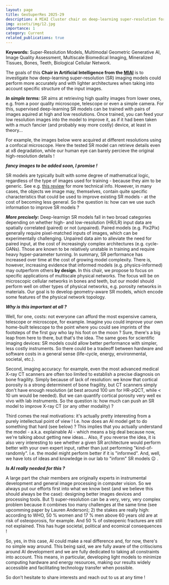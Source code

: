 ```yaml
---
layout: page
title: GeoSuperRes 2025-29
description: A MIAI Cluster chair on deep-learning super-resolution for imaging 
img: assets/img/12.jpg
importance: 1
category: Current
related_publications: true
---
```


**Keywords:** Super-Resolution Models, Multimodal Geometric Generative AI, Image Quality Assessment, Multiscale Biomedical Imaging, Mineralized Tissues, Bones, Teeth, Biological Cellular Network.

The goals of this **Chair in Artificial Intelligence from the [MIAI](https://miai-cluster.univ-grenoble-alpes.fr/)** is to investigate how deep-learning super-resolution (SR) imaging models could perform more accurately and with lighter architectures when taking into account specific structure of the input images. 

***In simple terms:*** SR aims at retrieving high quality images from lower ones, e.g. from a poor quality microscope, telescope or even a simple camera. For this, supervised deep-learning SR models can be trained with pairs of images aquired at high and low resolutions. Once trained, you can feed your low resolution images into the model to improve it, as if it had been taken with a much fancier (and probably way more costly) device, at least in theory... 

For example, the images below were acquired at different resolutions using a confocal microscope. Here the tested SR model can retrieve details even at x8 degradation, while our human eye can barely percieve the original high-resolution details !

***fancy images to be added soon, I promise !***

SR models are typically built with some degree of mathematical logic, regardless of the type of images used for training - because they aim to be generic. See e.g. [this review](https://arxiv.org/abs/2102.09351) for more technical info. However, in many cases, the objects we image may, themselves, contain quite specific characteristics that could be used to improve existing SR models - at the cost of becoming less general. So the question is: how can we use such information to improve SR models ?

***More precisely:*** Deep-learnign SR models fall in two broad categories depending on whether high- and low-resolution (HR/LR) input data are spatially correlated (paired) or not (unpaired). Paired models (e.g. Pix2Pix) generally require pixel-matched inputs of images, which can be experimentally challenging. Unpaired data aim to alleviate the need for paired input, at the cost of increasingly complex architectures (e.g. cycle-GANs). Those are known to be relatively unstable in training and require heavy hyper-parameter tunning. In summary, SR performance has increased over time at the cost of growing model complexity. There is, however, increasing evidence that informed models (e.g. physics-informed) may outperform others **by design**. In this chair, we propose to focus on specific applications of multiscale physical networks. The focus will be on microscopic cellular networks in bones and teeth, but our model should perform well on other types of physical networks, e.g. porosity networks in materials. Our goal is to develop geometry-aware SR models, which encode some features of the physical network topology.


***Why is this important at all ?***

Well, for one, costs: not everyone can afford the most expensive camera, telescope or microscope, for example. Imagine you could improve your own home-built telescope to the point where you could see imprints of the footsteps of the first guy who lay his foot on the moon ? Sure, there's a big leap from here to there, but that's the idea. The same goes for scientific imaging devices: SR models could allow better performance with simpler, less costly instruments. So there could be a tradeoff between hardware and software costs in a general sense (life-cycle, energy, environmental, societal, etc.).

Second, imaging accuracy: for example, even the most advanced medical X-ray CT scanners are often too limited to establish a precise diagnosis on bone fragility. Simply because of lack of resolution: we know that cortical porosity is a strong determinent of bone fragility, but CT scanners simply don't have enough resolution (at best around 100 um for HR-pQCT, while < 10 um would be needed). But we can quantify cortical porosity very well ex vivo with lab instruments. So the question is: how much can push an SR model to improve X-ray CT (or any other modality) ?

Third comes the real motivations: it's actually pretty interesting from a purely intellectual point of view ! I.e. how does an AI model get to do something that hard (see below) ? This implies that you actually understand the model - a.k.a. explainable AI - which means a big deal because now, we're talking about getting new ideas... Also, if you reverse the idea, it is also very interesting to see whether a given SR architecture would perform better with your own expert input, rather than just performing "kind-of-randomly". I.e. the model might perform better if it is "informed". And, well, we have lots of ideas and knowledge in our lab to "inform" SR models :wink: .


***Is AI really needed for this ?***

A large part the chair members are originally experts in instrumental development and general image processing in computer vision. So we always put our efforts first into what we know best (and we believe this should always be the case): designing better images devices and processing tools. But 1) super-resolution can be a very, very, very complex problem because it combines too many challenges at the same time (see upcomming paper by Lauren Anderson); 2) the stakes are really high: according to WHO, 50 % women and 17 % men above 60 years old are at risk of osteoporosis, for example. And 50 % of osteopenic fractures are still not explained. This has huge societal, political and ecomical consequences ! 
 
So, yes, in this case, AI could make a real difference and, for now, there's no simple way around. This being said, we are fully aware of the critiscisms around AI development and we are fully dedicated to taking all constraints into account. This means, in particular, developing light models to minimize computing hardware and energy resources, making our results widely accessible and facilitating technology transfer when possible.

So don’t hesitate to share interests and reach out to us at any time !


